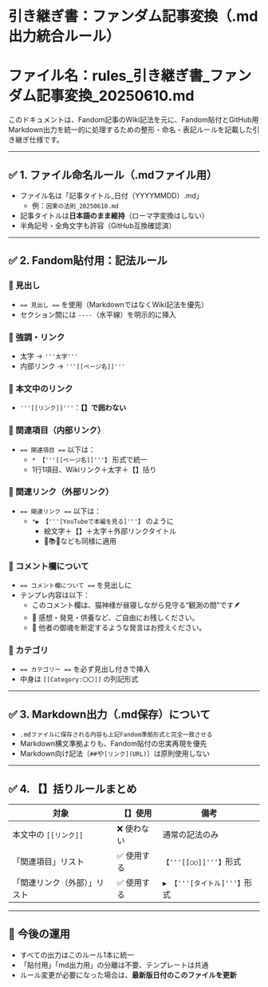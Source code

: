 # 引き継ぎ書：ファンダム記事変換（.md出力統合ルール）  
# ファイル名：rules_引き継ぎ書_ファンダム記事変換_20250610.md

このドキュメントは、Fandom記事のWiki記法を元に、Fandom貼付とGitHub用Markdown出力を統一的に処理するための整形・命名・表記ルールを記載した引き継ぎ仕様です。

---

## ✅ 1. ファイル命名ルール（.mdファイル用）

- ファイル名は「記事タイトル_日付（YYYYMMDD）.md」
  - 例：`因果の法則_20250610.md`
- 記事タイトルは**日本語のまま維持**（ローマ字変換はしない）
- 半角記号・全角文字も許容（GitHub互換確認済）

---

## ✅ 2. Fandom貼付用：記法ルール

### 🔹 見出し
- `== 見出し ==` を使用（MarkdownではなくWiki記法を優先）
- セクション間には `----`（水平線）を明示的に挿入

### 🔹 強調・リンク
- 太字 → `'''太字'''`
- 内部リンク → `'''[[ページ名]]'''`

### 🔹 本文中のリンク
- `'''[[リンク]]'''`：**【】で囲わない**

### 🔹 関連項目（内部リンク）
- `== 関連項目 ==` 以下は：
  - `* 【'''[[ページ名]]'''】` 形式で統一
  - 1行1項目、Wikiリンク＋太字＋【】括り

### 🔹 関連リンク（外部リンク）
- `== 関連リンク ==` 以下は：
  - `*▶️ 【'''[YouTubeで本編を見る]'''】` のように
    - 絵文字＋【】＋太字＋外部リンクタイトル
    - 📕📚🎵なども同様に適用

### 🔹 コメント欄について
- `== コメント欄について ==` を見出しに
- テンプレ内容は以下：
  - このコメント欄は、猫神様が昼寝しながら見守る“観測の間”です🪶  
  - 🌿 感想・発見・供養など、ご自由にお残しください。  
  - 👻 他者の御魂を断定するような発言はお控えください。

### 🔹 カテゴリ
- `== カテゴリー ==` を必ず見出し付きで挿入
- 中身は `[[Category:〇〇]]` の列記形式

---

## ✅ 3. Markdown出力（.md保存）について

- `.mdファイルに保存される内容も上記Fandom準拠形式と完全一致させる`
- Markdown構文準拠よりも、Fandom貼付の忠実再現を優先
- Markdown向け記法（`##`や`[リンク](URL)`）は原則使用しない

---

## ✅ 4. 【】括りルールまとめ

| 対象                            | 【】使用 | 備考 |
|---------------------------------|-----------|------|
| 本文中の `[[リンク]]`           | ❌ 使わない | 通常の記法のみ |
| 「関連項目」リスト              | ✅ 使用する | `【'''[[○○]]'''】`形式 |
| 「関連リンク（外部）」リスト   | ✅ 使用する | `▶️ 【'''[タイトル]'''】`形式

---

## 🔁 今後の運用

- すべての出力はこのルール1本に統一
- 「貼付用」「md出力用」の分離は不要、テンプレートは共通
- ルール変更が必要になった場合は、**最新版日付のこのファイルを更新**
